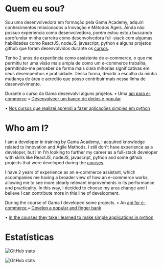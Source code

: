# Quem eu sou?

Sou uma desenvolvedora em formação pela Gama Academy, adquiri conhecimentos relacionados a Inovação e Métodos Ágeis. Ainda não possuo experiencia como desenvolvedora, porém estou 
estou buscando aprofundar minha carreira como desenvolvedora full-stack com algumas habilidades como ReactJS, nodeJS, javascript, python e alguns projetos github que foram desenvolvidos durante os <a href="https://github.com/srtakatsumi/apresentacao.md/tree/main/cursos">cursos</a>.

Tenho 2 anos de experiência como assistente de e-commerce, o que me permitiu ter uma visão mais ampla de como um e-commerce trabalha, permitindo-me perceber de forma mais clara mlhorias significativas em seus desempenhos e praticidade. Dessa forma, decidir a escolha da minha mudança de área e acredito que posso contribuir mais nessa linha de desenvolvimento.

Durante o curso da Gama desenvolvi alguns projetos.
• Uma <a href="https://github.com/srtakatsumi/API-ecom">api para e-commerce</a>
• <a href="https://github.com/srtakatsumi/Gamma_Challenge">Desenvolveer um banco de dedos e popular</a>

• <a href="https://github.com/srtakatsumi/calculadora-Python">Nos cursos que realizei aprendi a fazer aplicações simples em python</a>


# Who am I?

I am a developer in training by Gama Academy, I acquired knowledge related to Innovation and Agile Methods. I still don't have experience as a developer, but I'm
I'm looking to further my career as a full-stack developer with skills like ReactJS, nodeJS, javascript, python and some github projects that were developed during the <a href="https://github.com/srtakatsumi/apresentacao.md/tree/main/cursos">courses</a>. 

I have 2 years of experience as an e-commerce assistant, which accompanies me having a broader view of how an e-commerce works, allowing me to see more clearly relevant improvements in its performance and practicality. In this way, I decided to choose my area change and I believe I can contribute more in this line of development.


During the course of Gama I developed some projects.
• An <a href="https://github.com/srtakatsumi/API-ecom"> api for e-commerce </a>
• <a href="https://github.com/srtakatsumi/Gamma_Challenge"> Develop a popular and finger bank </a>

• <a href="https://github.com/srtakatsumi/calculadora-Python"> In the courses they take I learned to make simple applications in python </a>


# Estatísticas

![GitHub stats](https://github-readme-stats.vercel.app/api?username=srtakatsumi&show_icons=true)

![GitHub stats](https://github-readme-stats.vercel.app/api/top-langs/?username=srtakatsumi&layout=compact&langs_count=10)
